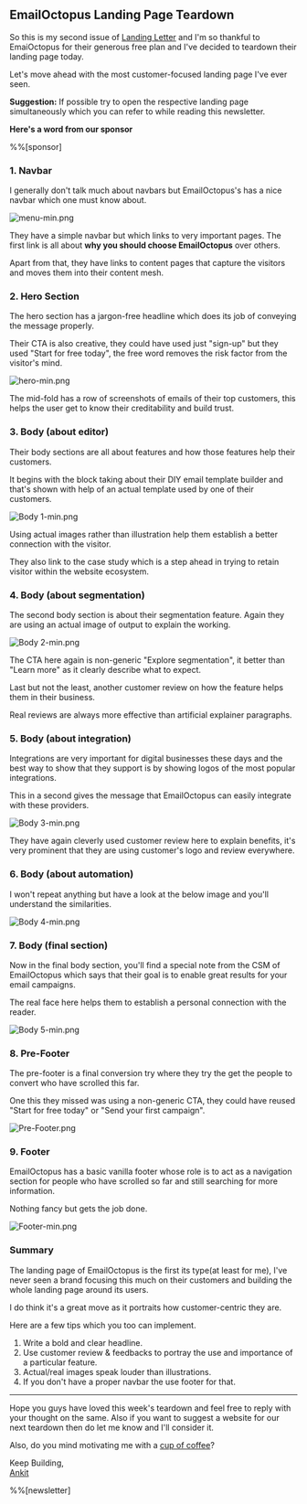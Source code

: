 ## EmailOctopus Landing Page Teardown

So this is my second issue of  [Landing Letter](https://www.landingletter.com) and I'm so thankful to EmaiOctopus for their generous free plan and I've decided to teardown their landing page today.

Let's move ahead with the most customer-focused landing page I've ever seen.

**Suggestion:** If possible try to open the respective landing page simultaneously which you can refer to while reading this newsletter.

**Here's a word from our sponsor**

%%[sponsor]

### 1. Navbar

I generally don't talk much about navbars but EmailOctopus's has a nice navbar which one must know about.

![menu-min.png](https://cdn.hashnode.com/res/hashnode/image/upload/v1616010189092/PC_ZGL9ap.png)

They have a simple navbar but which links to very important pages. The first link is all about **why you should choose EmailOctopus** over others.

Apart from that, they have links to content pages that capture the visitors and moves them into their content mesh.

### 2. Hero Section

The hero section has a jargon-free headline which does its job of conveying the message properly.

Their CTA is also creative, they could have used just "sign-up" but they used "Start for free today", the free word removes the risk factor from the visitor's mind.

![hero-min.png](https://cdn.hashnode.com/res/hashnode/image/upload/v1616010473174/H3vEtqSXh.png)

The mid-fold has a row of screenshots of emails of their top customers, this helps the user get to know their creditability and build trust.

### 3. Body (about editor)

Their body sections are all about features and how those features help their customers.

It begins with the block taking about their DIY email template builder and that's shown with help of an actual template used by one of their customers.

![Body 1-min.png](https://cdn.hashnode.com/res/hashnode/image/upload/v1616012485658/Nz3X9jGwX.png)

Using actual images rather than illustration help them establish a better connection with the visitor.

They also link to the case study which is a step ahead in trying to retain visitor within the website ecosystem.

### 4. Body (about segmentation)

The second body section is about their segmentation feature. Again they are using an actual image of output to explain the working.

![Body 2-min.png](https://cdn.hashnode.com/res/hashnode/image/upload/v1616012661799/saEJ4JTzj.png)

The CTA here again is non-generic "Explore segmentation", it better than "Learn more" as it clearly describe what to expect.

Last but not the least, another customer review on how the feature helps them in their business.

Real reviews are always more effective than artificial explainer paragraphs.

### 5. Body (about integration)

Integrations are very important for digital businesses these days and the best way to show that they support is by showing logos of the most popular integrations.

This in a second gives the message that EmailOctopus can easily integrate with these providers.


![Body 3-min.png](https://cdn.hashnode.com/res/hashnode/image/upload/v1616012891433/4j_YJTPfC.png)

They have again cleverly used customer review here to explain benefits, it's very prominent that they are using customer's logo and review everywhere.

### 6. Body (about automation)

I won't repeat anything but have a look at the below image and you'll understand the similarities.

![Body 4-min.png](https://cdn.hashnode.com/res/hashnode/image/upload/v1616012985036/trnWJZ8vG.png)

### 7. Body (final section)

Now in the final body section, you'll find a special note from the CSM of EmailOctopus which says that their goal is to enable great results for your email campaigns.

The real face here helps them to establish a personal connection with the reader.

![Body 5-min.png](https://cdn.hashnode.com/res/hashnode/image/upload/v1616013101750/UbK9Bkvpd.png)

### 8. Pre-Footer

The pre-footer is a final conversion try where they try the get the people to convert who have scrolled this far.

One this they missed was using a non-generic CTA, they could have reused "Start for free today" or "Send your first campaign".

![Pre-Footer.png](https://cdn.hashnode.com/res/hashnode/image/upload/v1616013213112/9y-ZBf8ub.png)

### 9. Footer

EmailOctopus has a basic vanilla footer whose role is to act as a navigation section for people who have scrolled so far and still searching for more information.

Nothing fancy but gets the job done.

![Footer-min.png](https://cdn.hashnode.com/res/hashnode/image/upload/v1616013292579/o3p8l3_r4.png)

### Summary

The landing page of EmailOctopus is the first its type(at least for me), I've never seen a brand focusing this much on their customers and building the whole landing page around its users.

I do think it's a great move as it portraits how customer-centric they are.

Here are a few tips which you too can implement.


1. Write a bold and clear headline.
2. Use customer review & feedbacks to portray the use and importance of a particular feature.
3. Actual/real images speak louder than illustrations.
4. If you don't have a proper navbar the use footer for that.

<hr>

Hope you guys have loved this week's teardown and feel free to reply with your thought on the same. Also if you want to suggest a website for our next teardown then do let me know and I'll consider it.

Also, do you mind motivating me with a [cup of coffee](https://www.buymeacoffee.com/growthfyi)?

Keep Building,<br/>
[Ankit](https://twitter.com/Growthfyi) 

%%[newsletter]